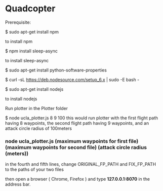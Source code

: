 # Quadcopter

Prerequisite:

$ sudo apt-get install npm

to install npm

$ npm install sleep-async

to install sleep-async

$ sudo apt-get install python-software-properties

$ curl -sL https://deb.nodesource.com/setup_6.x | sudo -E bash -

$ sudo apt-get install nodejs

to install nodejs

Run plotter in the Plotter folder

$ node ucla_plotter.js 8 9 100 
this would run plotter with the first flight path having 8 waypoints,
the second flight path having 9 waypoints,
and an attack circle radius of 100meters

### node ucla_plotter.js (maximum waypoints for first file) (maximum waypoints for second file)  (attack circle radius (meters)) 

in the fourth and fifth lines, change ORIGINAL_FP_PATH and FIX_FP_PATH to the paths of your two files

then open a browser ( Chrome, Firefox ) and type **127.0.0.1:8070** in the address bar.

